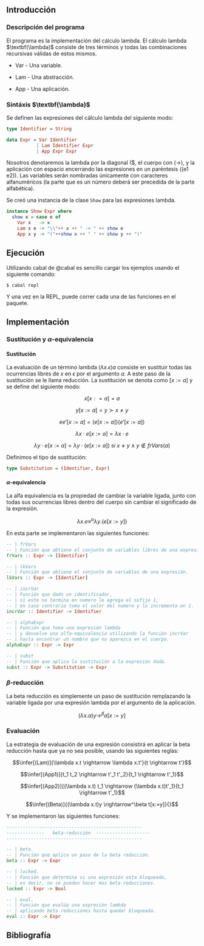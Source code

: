 ## Introducción

### Descripción del programa

El programa es la implementación del cálculo lambda. El cálculo lambda
$\textbf(\lambda)$ consiste de tres términos y todas las combinaciones
recursivas válidas de estos mismos.

  - Var - Una variable.

  - Lam - Una abstracción.

  - App - Una aplicación.

### Sintáxis $\textbf(\lambda)$

Se definen las expresiones del cálculo lambda del siguiente modo:

``` haskell
type Identifier = String

data Expr = Var Identifier
           | Lam Identifier Expr
           | App Expr Expr
```

Nosotros denotaremos la lambda por la diagonal (\$, el cuerpo con
(-\>), y la aplicación con espacio encerrando las expresiones en un
paréntesis ((e1 e2)). Las variables serán nombradas únicamente con
caracteres alfanuméricos (la parte que es un número deberá ser precedida
de la parte alfabética).

Se creó una instancia de la clase `Show` para las expresiones lambda.

``` haskell
instance Show Expr where
  show e = case e of
    Var x   -> x
    Lam x e -> "\\"++ x ++ " -> " ++ show e
    App x y -> "("++show x ++ " " ++ show y ++ ")"
```

## Ejecución

Utilizando cabal de @cabal es sencillo cargar los ejemplos usando el
siguiente comando:

    $ cabal repl

Y una vez en la REPL, puede correr cada una de las funciones en el
paquete.

## Implementación

### Sustitución y $\alpha$-equivalencia

#### Sustitución

La evaluación de un término lambda $(\lambda x.\epsilon)a$ consiste en
sustituir todas las ocurrencias libres de $x$ en $\epsilon$ por el
argumento $a$. A este paso de la sustitución se le llama reducción. La
sustitución se denota como $[x:=a]$ y se define del siguiente
modo:

$$x [x : = a] = a$$

$$y [x:=a] = y \succ x \neq y$$

$$e e'[x:=a]=(e[x:=a])(e'[x:=a])$$

$$\lambda x\cdot e[x:=a]=\lambda x\cdot e$$

$$\lambda y\cdot e [x:=a] = \lambda y\cdot (e[x:=a])\text{  }si\text{  } x \neq y \land y \notin frVars(a)$$

Definimos el tipo de sustitución:

``` haskell
type Substitution = (Identifier, Expr)
```

#### $\alpha$-equivalencia

La alfa equivalencia es la propiedad de cambiar la variable ligada,
junto con todas sus ocurrencias libres dentro del cuerpo sin cambiar el
significado de la expresión.

$$\lambda x.e \equiv^\alpha \lambda y.(e[x:=y])$$

En esta parte se implementaron las siguientes funciones:

``` haskell
-- | frVars
-- | Función que obtiene el conjunto de variables libres de una expresión.
frVars :: Expr -> [Identifier]

-- | lkVars
-- | Función que obtiene el conjunto de variables de una expresión.
lkVars :: Expr -> [Identifier]

-- | incrVar
-- | Función que dado un identificador,
-- | si este no termina en numero le agrega el sufijo 1,
-- | en caso contrario toma el valor del numero y lo incrementa en 1.
incrVar :: Identifier -> Identifier

-- | alphaExpr
-- | Función que toma una expresión lambda
-- | y devuelve una alfa-equivalencia utilizando la función incrVar
-- | hasta encontrar un nombre que no aparezca en el cuerpo.
alphaExpr :: Expr -> Expr

-- | subst
-- | Función que aplica la sustitución a la expresión dada.
subst :: Expr -> Substitution -> Expr
```

### $\beta$-reducción

La beta reducción es simplemente un paso de sustitución remplazando la
variable ligada por una expresión lambda por el argumento de la
aplicación.

$$(\lambda x.a)y \rightarrow^\beta a[x:=y]$$

### Evaluación

La estrategia de evaluación de una expresión consistirá en aplicar la
beta reducción hasta que ya no sea posible, usando las siguientes
reglas:

$$\infer[(Lam)]{\lambda x.t \rightarrow \lambda x.t'}{t \rightarrow t'}$$

$$\infer[(App1)]{t_1 t_2 \rightarrow t'_1 t'_2}{t_1 \rightarrow t'_1}$$

$$\infer[(App2)]{(\lambda x.t) t_1 \rightarrow (\lambda x.t)t'_1}{t_1 \rightarrow t'_1}$$

$$\infer[(Beta)]{(\lambda x.t)y \rightarrow^\beta t[x:=y]}{}$$

Y se implementaron las siguientes funciones:

``` haskell
--------------------------------------------------
--------------   beta-reducción  --------------------
--------------------------------------------------

-- | beta.
-- | Función que aplica un paso de la beta reducción.
beta :: Expr -> Expr

-- | locked.
-- | Función que determina si una expresión esta bloqueada,
-- | es decir, no se pueden hacer mas beta reducciones.
locked :: Expr -> Bool

-- | eval.
-- | Función que evalúa una expresión lambda
-- | aplicando beta reducciones hasta quedar bloqueada.
eval :: Expr -> Expr
```

## Bibliografía
